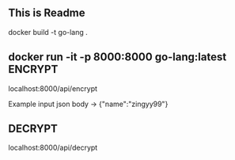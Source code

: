 This is Readme
-------------
docker build -t go-lang .

docker run -it -p 8000:8000 go-lang:latest
ENCRYPT
-------
localhost:8000/api/encrypt 

Example input json  body -> {"name":"zingyy99"}


DECRYPT
--------
 localhost:8000/api/decrypt

